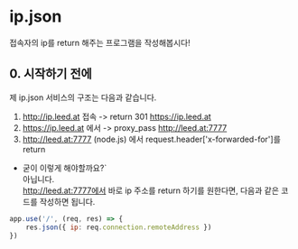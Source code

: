# ip.json
접속자의 ip를 return 해주는 프로그램을 작성해봅시다!

## 0. 시작하기 전에
제 ip.json 서비스의 구조는 다음과 같습니다.  
1. http://ip.leed.at 접속 -> return 301 https://ip.leed.at 
2. https://ip.leed.at 에서 -> proxy_pass http://leed.at:7777
3. http://leed.at:7777 (node.js) 에서 request.header['x-forwarded-for']를 return

- 굳이 이렇게 해야할까요?`  
아닙니다.  
http://leed.at:7777에서 바로 ip 주소를 return 하기를 원한다면,
다음과 같은 코드를 작성하면 됩니다.
```js
app.use('/', (req, res) => {
    res.json({ ip: req.connection.remoteAddress })
})
```